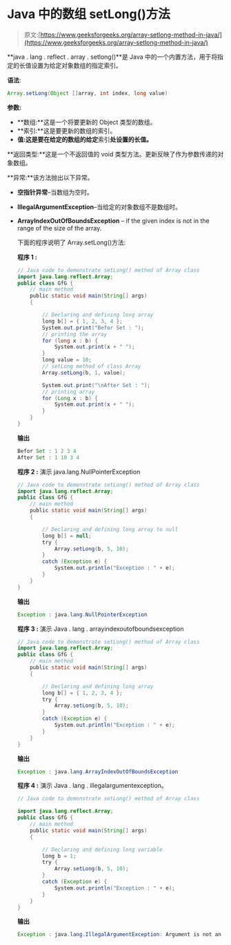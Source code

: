 # Java 中的数组 setLong()方法

> 原文:[https://www.geeksforgeeks.org/array-setlong-method-in-java/](https://www.geeksforgeeks.org/array-setlong-method-in-java/)

**java . lang . reflect . array . setlong()**是 Java 中的一个内置方法，用于将指定的长值设置为给定对象数组的指定索引。

**语法**:

```java
Array.setLong(Object []array, int index, long value)

```

**参数:**

*   **数组:**这是一个将要更新的 Object 类型的数组。
*   **索引:**这是要更新的数组的索引。
*   **值:**这是要在给定的**数组的给定**索引**处设置的长值。**

**返回类型:**这是一个不返回值的 void 类型方法。更新反映了作为参数传递的对象数组。

**异常:**该方法抛出以下异常。

*   **空指针异常**–当数组为空时。
*   **IllegalArgumentException**–当给定的对象数组不是数组时。
*   **ArrayIndexOutOfBoundsException** – if the given index is not in the range of the size of the array.

    下面的程序说明了 Array.setLong()方法:

    **程序 1 :**

    ```java
    // Java code to demonstrate setLong() method of Array class
    import java.lang.reflect.Array;
    public class GfG {
        // main method
        public static void main(String[] args)
        {

            // Declaring and defining long array
            long b[] = { 1, 2, 3, 4 };
            System.out.print("Befor Set : ");
            // printing the array
            for (long x : b) {
                System.out.print(x + " ");
            }
            long value = 10;
            // setLong method of class Array
            Array.setLong(b, 1, value);

            System.out.print("\nAfter Set : ");
            // printing array
            for (Long x : b) {
                System.out.print(x + " ");
            }
        }
    }
    ```

    **输出**

    ```java
    Befor Set : 1 2 3 4 
    After Set : 1 10 3 4 

    ```

    **程序 2 :** 演示 java.lang.NullPointerException

    ```java
    // Java code to demonstrate setLong() method of Array class
    import java.lang.reflect.Array;
    public class GfG {
        // main method
        public static void main(String[] args)
        {

            // Declaring and defining long array to null
            long b[] = null;
            try {
                Array.setLong(b, 5, 10);
            }
            catch (Exception e) {
                System.out.println("Exception : " + e);
            }
        }
    }
    ```

    **输出**

    ```java
    Exception : java.lang.NullPointerException

    ```

    **程序 3 :** 演示 Java . lang . arrayindexoutofboundsexception

    ```java
    // Java code to demonstrate setLong() method of Array class
    import java.lang.reflect.Array;
    public class GfG {
        // main method
        public static void main(String[] args)
        {

            // Declaring and defining long array
            long b[] = { 1, 2, 3, 4 };
            try {
                Array.setLong(b, 5, 10);
            }
            catch (Exception e) {
                System.out.println("Exception : " + e);
            }
        }
    }
    ```

    **输出**

    ```java
    Exception : java.lang.ArrayIndexOutOfBoundsException

    ```

    **程序 4 :** 演示 Java . lang . illegalargumentexception。

    ```java
    // Java code to demonstrate setLong() method of Array class

    import java.lang.reflect.Array;
    public class GfG {
        // main method
        public static void main(String[] args)
        {

            // Declaring and defining long variable
            long b = 1;
            try {
                Array.setLong(b, 5, 10);
            }
            catch (Exception e) {
                System.out.println("Exception : " + e);
            }
        }
    }
    ```

    **输出**

    ```java
    Exception : java.lang.IllegalArgumentException: Argument is not an array

    ```